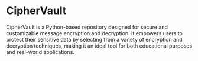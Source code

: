 # CipherVault
CipherVault is a Python-based repository designed for secure and customizable message encryption and decryption. It empowers users to protect their sensitive data by selecting from a variety of encryption and decryption techniques, making it an ideal tool for both educational purposes and real-world applications.
